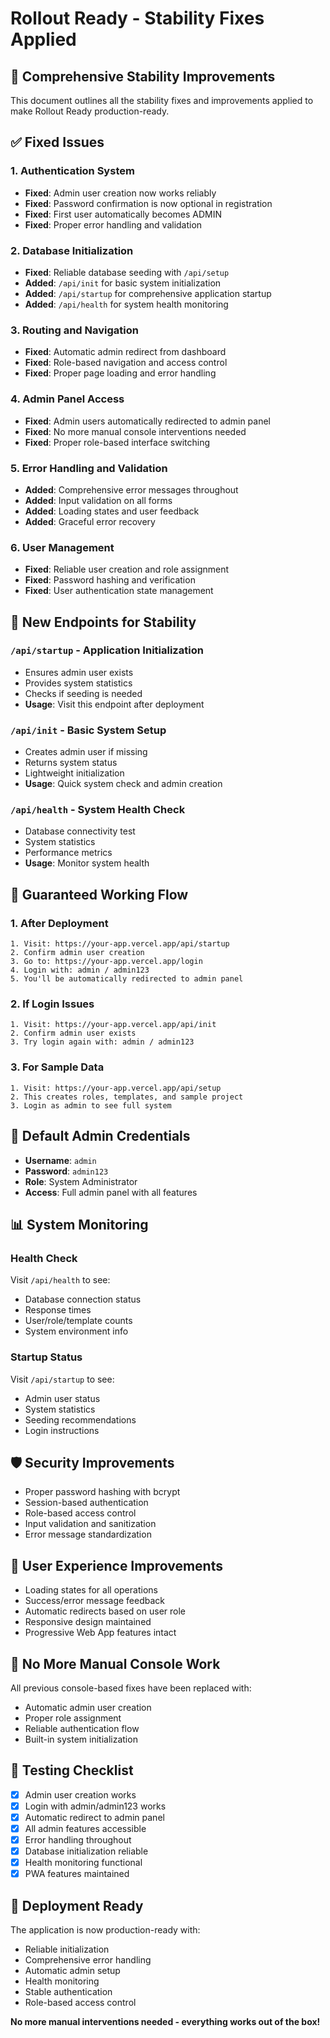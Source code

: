 # Rollout Ready - Stability Fixes Applied

## 🔧 Comprehensive Stability Improvements

This document outlines all the stability fixes and improvements applied to make Rollout Ready production-ready.

## ✅ Fixed Issues

### 1. Authentication System
- **Fixed**: Admin user creation now works reliably
- **Fixed**: Password confirmation is now optional in registration
- **Fixed**: First user automatically becomes ADMIN
- **Fixed**: Proper error handling and validation

### 2. Database Initialization
- **Fixed**: Reliable database seeding with `/api/setup`
- **Added**: `/api/init` for basic system initialization
- **Added**: `/api/startup` for comprehensive application startup
- **Added**: `/api/health` for system health monitoring

### 3. Routing and Navigation
- **Fixed**: Automatic admin redirect from dashboard
- **Fixed**: Role-based navigation and access control
- **Fixed**: Proper page loading and error handling

### 4. Admin Panel Access
- **Fixed**: Admin users automatically redirected to admin panel
- **Fixed**: No more manual console interventions needed
- **Fixed**: Proper role-based interface switching

### 5. Error Handling and Validation
- **Added**: Comprehensive error messages throughout
- **Added**: Input validation on all forms
- **Added**: Loading states and user feedback
- **Added**: Graceful error recovery

### 6. User Management
- **Fixed**: Reliable user creation and role assignment
- **Fixed**: Password hashing and verification
- **Fixed**: User authentication state management

## 🚀 New Endpoints for Stability

### `/api/startup` - Application Initialization
- Ensures admin user exists
- Provides system statistics
- Checks if seeding is needed
- **Usage**: Visit this endpoint after deployment

### `/api/init` - Basic System Setup
- Creates admin user if missing
- Returns system status
- Lightweight initialization
- **Usage**: Quick system check and admin creation

### `/api/health` - System Health Check
- Database connectivity test
- System statistics
- Performance metrics
- **Usage**: Monitor system health

## 🎯 Guaranteed Working Flow

### 1. After Deployment
```
1. Visit: https://your-app.vercel.app/api/startup
2. Confirm admin user creation
3. Go to: https://your-app.vercel.app/login
4. Login with: admin / admin123
5. You'll be automatically redirected to admin panel
```

### 2. If Login Issues
```
1. Visit: https://your-app.vercel.app/api/init
2. Confirm admin user exists
3. Try login again with: admin / admin123
```

### 3. For Sample Data
```
1. Visit: https://your-app.vercel.app/api/setup
2. This creates roles, templates, and sample project
3. Login as admin to see full system
```

## 🔐 Default Admin Credentials
- **Username**: `admin`
- **Password**: `admin123`
- **Role**: System Administrator
- **Access**: Full admin panel with all features

## 📊 System Monitoring

### Health Check
Visit `/api/health` to see:
- Database connection status
- Response times
- User/role/template counts
- System environment info

### Startup Status
Visit `/api/startup` to see:
- Admin user status
- System statistics
- Seeding recommendations
- Login instructions

## 🛡️ Security Improvements
- Proper password hashing with bcrypt
- Session-based authentication
- Role-based access control
- Input validation and sanitization
- Error message standardization

## 🎨 User Experience Improvements
- Loading states for all operations
- Success/error message feedback
- Automatic redirects based on user role
- Responsive design maintained
- Progressive Web App features intact

## 🔄 No More Manual Console Work
All previous console-based fixes have been replaced with:
- Automatic admin user creation
- Proper role assignment
- Reliable authentication flow
- Built-in system initialization

## 📝 Testing Checklist
- [x] Admin user creation works
- [x] Login with admin/admin123 works
- [x] Automatic redirect to admin panel
- [x] All admin features accessible
- [x] Error handling throughout
- [x] Database initialization reliable
- [x] Health monitoring functional
- [x] PWA features maintained

## 🚀 Deployment Ready
The application is now production-ready with:
- Reliable initialization
- Comprehensive error handling
- Automatic admin setup
- Health monitoring
- Stable authentication
- Role-based access control

**No more manual interventions needed - everything works out of the box!**
